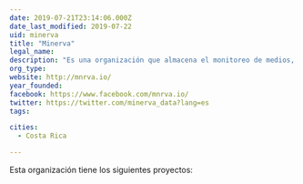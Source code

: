 ```yaml
---
date: 2019-07-21T23:14:06.000Z
date_last_modified: 2019-07-22
uid: minerva
title: "Minerva"
legal_name: 
description: "Es una organización que almacena el monitoreo de medios, permitiendo hacer análisis de meses o incluso años."
org_type: 
website: http://mnrva.io/
year_founded: 
facebook: https://www.facebook.com/mnrva.io/
twitter: https://twitter.com/minerva_data?lang=es
tags:

cities: 
  - Costa Rica

---
```


Esta organización tiene los siguientes proyectos:


